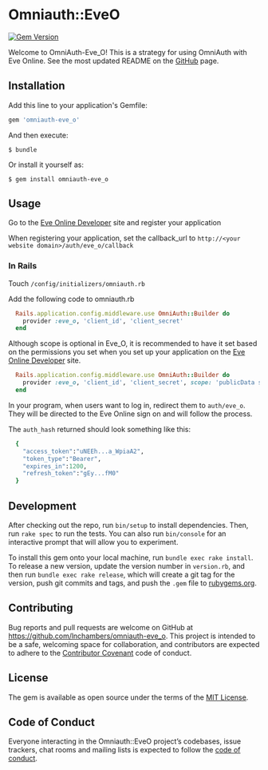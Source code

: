 # Omniauth::EveO

[![Gem Version](https://badge.fury.io/rb/omniauth-eve_o.svg)](https://badge.fury.io/rb/omniauth-eve_o)

Welcome to OmniAuth-Eve_O! This is a strategy for using OmniAuth with Eve Online. See the most updated README on the [GitHub]('http://www.github.com/lnchambers/omniauth-eve_o') page.

## Installation

Add this line to your application's Gemfile:

```ruby
gem 'omniauth-eve_o'
```

And then execute:

    $ bundle

Or install it yourself as:

    $ gem install omniauth-eve_o

## Usage

Go to the [Eve Online Developer](https://developers.eveonline.com/) site and register your application

When registering your application, set the callback_url to `http://<your website domain>/auth/eve_o/callback`

### In Rails

  Touch `/config/initializers/omniauth.rb`

  Add the following code to omniauth.rb

```ruby
  Rails.application.config.middleware.use OmniAuth::Builder do
    provider :eve_o, 'client_id', 'client_secret'
  end
```

  Although scope is optional in Eve_O, it is recommended to have it set based on the permissions you set when you set up your application on the [Eve Online Developer](https://developers.eveonline.com/) site.

```ruby
  Rails.application.config.middleware.use OmniAuth::Builder do
    provider :eve_o, 'client_id', 'client_secret', scope: 'publicData structureVulnUpdate'
  end
```

  In your program, when users want to log in, redirect them to `auth/eve_o`. They will be directed to the Eve Online sign on and will follow the process.

  The `auth_hash` returned should look something like this:

```ruby
  {
    "access_token":"uNEEh...a_WpiaA2",
    "token_type":"Bearer",
    "expires_in":1200,
    "refresh_token":"gEy...fM0"
  }
```

## Development

After checking out the repo, run `bin/setup` to install dependencies. Then, run `rake spec` to run the tests. You can also run `bin/console` for an interactive prompt that will allow you to experiment.

To install this gem onto your local machine, run `bundle exec rake install`. To release a new version, update the version number in `version.rb`, and then run `bundle exec rake release`, which will create a git tag for the version, push git commits and tags, and push the `.gem` file to [rubygems.org](https://rubygems.org).

## Contributing

Bug reports and pull requests are welcome on GitHub at https://github.com/lnchambers/omniauth-eve_o. This project is intended to be a safe, welcoming space for collaboration, and contributors are expected to adhere to the [Contributor Covenant](http://contributor-covenant.org) code of conduct.

## License

The gem is available as open source under the terms of the [MIT License](https://opensource.org/licenses/MIT).

## Code of Conduct

Everyone interacting in the Omniauth::EveO project’s codebases, issue trackers, chat rooms and mailing lists is expected to follow the [code of conduct](https://github.com/lnchambers/omniauth-eve_o/blob/master/CODE_OF_CONDUCT.md).
